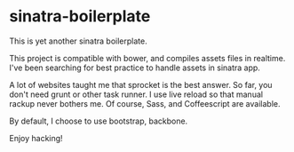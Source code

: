 sinatra-boilerplate
===================

This is yet another sinatra boilerplate.

This project is compatible with bower, and compiles assets files in realtime.
I've been searching for best practice to handle assets in sinatra app.

A lot of websites taught me that sprocket is the best answer.
So far, you don't need grunt or other task runner.
I use live reload so that manual rackup never bothers me.
Of course, Sass, and Coffeescript are available.

By default, I choose to use bootstrap, backbone.

Enjoy hacking!

